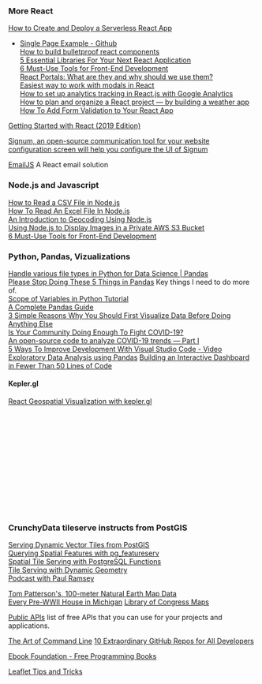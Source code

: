 
### More React  
[How to Create and Deploy a Serverless React App](https://codeburst.io/how-to-create-and-deploy-a-serverless-react-app-af40aee52420)  
- [Single Page Example - Github](https://github.com/infrastructure-components/singlepage_example)  
[How to build bulletproof react components](https://dev.to/jsco/how-to-build-bulletproof-react-components-mo7)  
[5 Essential Libraries For Your Next React Application](https://medium.com/frontend-digest/5-essential-libraries-for-your-next-react-application-84d8d73e9806)  
[6 Must-Use Tools for Front-End Development](https://medium.com/better-programming/6-must-use-tools-for-front-end-development-643f50c9161)  
[React Portals: What are they and why should we use them?](https://levelup.gitconnected.com/react-portals-what-are-they-and-why-should-we-use-them-7c082a62e8fa)  
[Easiest way to work with modals in React](https://medium.com/javascript-in-plain-english/easiest-way-to-work-with-modals-in-react-1ece66c92ad1)  
[How to set up analytics tracking in React.js with Google Analytics](https://www.nbcmiami.com/news/local/coronavirus-claims-an-unexpected-victim-florida-vegetables/2217247/)  
[How to plan and organize a React project — by building a weather app](https://medium.com/@konstantin.muenster/how-to-plan-and-organize-a-react-project-by-building-a-weather-app-95175b11bd01)  
[How To Add Form Validation to Your React App](https://medium.com/better-programming/how-to-add-form-validation-to-your-react-app-e19f076e6c10)  

[Getting Started with React (2019 Edition)](https://scotch.io/starters/react/getting-started-with-react-2019-edition)

[Signum, an open-source communication tool for your website](https://github.com/nightborn-be/signum)  
[configuration screen will help you configure the UI of Signum](https://nightborn.be/lab/signum/)  

[EmailJS](https://www.emailjs.com/docs/examples/reactjs/)  A React email solution  

### Node.js and Javascript  
[How to Read a CSV File in Node.js](https://medium.com/javascript-in-plain-english/how-to-read-a-csv-file-in-node-js-305b94e75024)  
[How To Read An Excel File In Node.js](https://medium.com/javascript-in-plain-english/how-to-read-an-excel-file-in-node-js-6e669e9a3ce1)  
[An Introduction to Geocoding Using Node.js](https://medium.com/javascript-in-plain-english/an-introduction-to-geocoding-using-node-js-fe1a5d3aa05c)  
[Using Node.js to Display Images in a Private AWS S3 Bucket](https://medium.com/javascript-in-plain-english/using-node-js-to-display-images-in-a-private-aws-s3-bucket-4c043ed5c5d0)  
[6 Must-Use Tools for Front-End Development](https://medium.com/better-programming/6-must-use-tools-for-front-end-development-643f50c9161)  

### Python, Pandas, Vizualizations
[Handle various file types in Python for Data Science | Pandas](https://medium.com/swlh/handle-various-file-types-in-python-for-data-science-pandas-fa5b8df41fbb)  
[Please Stop Doing These 5 Things in Pandas](https://towardsdatascience.com/please-stop-doing-these-5-things-in-pandas-9fbabea897aa) Key things I need to do more of.  
[Scope of Variables in Python Tutorial](https://www.datacamp.com/community/tutorials/scope-of-variables-python)  
[A Complete Pandas Guide](https://towardsdatascience.com/a-complete-pandas-guide-2dc53c77a002)  
[3 Simple Reasons Why You Should First Visualize Data Before Doing Anything Else](https://towardsdatascience.com/3-simple-reasons-why-you-should-first-visualize-data-before-doing-anything-else-63ec05d86d9)  
[Is Your Community Doing Enough To Fight COVID-19?](https://towardsdatascience.com/is-your-community-doing-enough-to-fight-covid-19-aa745b424eb1)  
[An open-source code to analyze COVID-19 trends — Part I](https://towardsdatascience.com/covid-19-trends-corona-virus-in-numbers-8725c25b636d)  
[5 Ways To Improve Development With Visual Studio Code - Video](https://www.youtube.com/watch?v=Ijz_TOyDnAk)  
[Exploratory Data Analysis using Pandas](https://towardsdatascience.com/exploratory-data-analysis-using-pandas-4f97de631456)
[Building an Interactive Dashboard in Fewer Than 50 Lines of Code](https://medium.com/nightingale/building-an-interactive-dashboard-in-less-than-50-lines-of-code-494b30a31905)  

#### Kepler.gl
[React Geospatial Visualization with kepler.gl](https://www.youtube.com/watch?v=BEZjt08Myxs&feature=youtu.be)

[]()  
[]()  
[]()  
[]()  
[]()  
[]()  
[]()  
[]()  
[]()  
[]()  

[]()  
[]()  
[]()  
### CrunchyData tileserve instructs from PostGIS  
[Serving Dynamic Vector Tiles from PostGIS](https://info.crunchydata.com/blog/dynamic-vector-tiles-from-postgis)  
[Querying Spatial Features with pg_featureserv](https://info.crunchydata.com/blog/crunchy-spatial-querying-spatial-features-with-pg_featureserv)  
[Spatial Tile Serving with PostgreSQL Functions](https://info.crunchydata.com/blog/crunchy-spatial-tile-serving-with-postgresql-functions)  
[Tile Serving with Dynamic Geometry](https://info.crunchydata.com/blog/tile-serving-with-dynamic-geometry)  
[Podcast with Paul Ramsey](https://www.podbean.com/media/share/pb-nuc6y-d7d93e?utm_campaign=w_share_ep&utm_medium=dlink&utm_source=w_share)  


[Tom Patterson's, 100-meter Natural Earth Map Data](http://shadedrelief.com/NE_100m/)  
[Every Pre-WWII House in Michigan](https://www.reddit.com/r/Map_Porn/comments/fyfxpy/every_prewwii_house_in_michigan_oc/)
[Library of Congress Maps](https://www.loc.gov/maps/)

[Public APIs](https://github.com/public-apis/public-apis) list of free APIs that you can use for your projects and applications.

[The Art of Command Line](https://github.com/jlevy/the-art-of-command-line)
[10 Extraordinary GitHub Repos for All Developers](https://medium.com/better-programming/10-extraordinary-github-repos-for-all-developers-939cdeb28ad0)

[Ebook Foundation - Free Programming Books](https://github.com/EbookFoundation/free-programming-books/blob/master/free-programming-books.md)

[Leaflet Tips and Tricks](https://leanpub.com/leaflet-tips-and-tricks/read)
